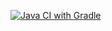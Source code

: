 [![Java CI with Gradle](https://github.com/Fatimasl/HW_Gradle_4/actions/workflows/gradle.yml/badge.svg)](https://github.com/Fatimasl/HW_Gradle_4/actions/workflows/gradle.yml)
